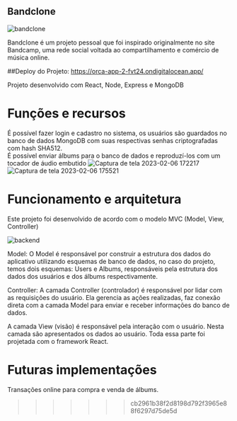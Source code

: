 
## Bandclone


![bandclone](https://user-images.githubusercontent.com/108621943/217296007-949a9fda-be63-41a9-b78c-73f44b8bbf34.png)

Bandclone é um projeto pessoal que foi inspirado originalmente no site Bandcamp, uma rede social voltada ao compartilhamento e comércio de música online.

##Deploy do Projeto: https://orca-app-2-fvt24.ondigitalocean.app/

Projeto desenvolvido com React, Node, Express e MongoDB   
# Funções e recursos
É possível fazer login e cadastro no sistema, os usuários são guardados no banco de dados MongoDB com suas respectivas senhas criptografadas com hash SHA512.  
É possível enviar álbums para o banco de dados e reproduzí-los com um tocador de áudio embutido
![Captura de tela 2023-02-06 172217](https://user-images.githubusercontent.com/108621943/217295842-b2b270c5-95a3-4807-a089-5ab5c466c238.png)
![Captura de tela 2023-02-06 175521](https://user-images.githubusercontent.com/108621943/217295863-4ff628ff-f23e-41e6-8a09-1faa9969b712.png)


# Funcionamento e arquitetura
Este projeto foi desenvolvido de acordo com o modelo MVC (Model, View, Controller)


![backend](https://user-images.githubusercontent.com/108621943/217294719-0ca53f21-12a8-415f-bb67-41df45321cf1.png)

Model: O Model é responsável por construir a estrutura dos dados do aplicativo utilizando esquemas de banco de dados, no caso do projeto, temos dois esquemas: Users e Albums, responsáveis pela estrutura dos dados dos usuários e dos álbums respectivamente.


Controller: A camada Controller (controlador) é responsável por lidar com as requisições do usuário. Ela gerencia as ações realizadas, faz conexão direta com a camada Model para enviar e receber informações do banco de dados.

A camada View (visão) é responsável pela interação com o usuário. Nesta camada são apresentados os dados ao usuário. Toda essa parte foi projetada com o framework React.


# Futuras implementações

Transações online para compra e venda de álbums.

>>>>>>> cb2961b38f2d8198d792f3965e88f6297d75de5d
